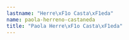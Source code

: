 ```yaml
---
lastname: "Herre\xF1o Casta\xF1eda"
name: paola-herreno-castaneda
title: "Paola Herre\xF1o Casta\xF1eda"
---
```

